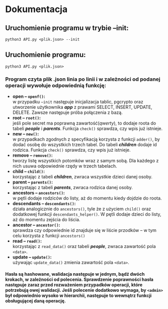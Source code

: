 # Dokumentacja

## Uruchomienie programu w trybie –init:
``` python3 API.py <plik.json> --init ```

## Uruchomienie programu:
``` python3 API.py <plik.json> ```

### Program czyta plik .json linia po linii i w zależności od podanej operacji wywołuje odpowiednią funkcję:
* **open – ```openf()```:** <br> w przypadku ```–init``` następuje inicjalizacja tablic, pgcrypto oraz utworzenie użytkownika ***app*** z prawami SELECT, INSERT, UPDATE, DELETE. Zawsze następuje próba połączenia z bazą.
* **root – ```root()```:** <br> jeśli pole secret ma poprawną zawartość(*qwerty*), to dodaje roota do tabeli ***people*** i ***parents***. Funkcja ```check()``` sprawdza, czy wpis już istnieje.
* **new – ```new()```:** <br> w przypadkach zgodnych z specyfikacją korzysta z funkcji ```adder()```, by dodać osobę do wszystkich trzech tabel. Do tabeli ***children*** dodaje id rodzica. Funkcja ```check()``` sprawdza, czy wpis już istnieje.
* **remove – ```remove()```:** <br> tworzy listę wszystkich potomków wraz z samym sobą. Dla każdego z nich usuwa odpowiednie rzędy w trzech tabelach.
* **child – ```child()```:** <br> korzystając z tabeli ***children***, zwraca wszystkie dzieci danej osoby.
* **parent – ```parents()```:** <br> korzystając z tabeli ***parents***, zwraca rodzica danej osoby.
* **ancestors – ```ancestors()```:** <br> w pętli dodaje rodziców do listy, aż do momentu kiedy dojdzie do roota.
* **descendants – ```descendants()```:** <br> działa analogicznie do ```ancestors()```, tyle że z użyciem ```child()``` oraz dodatkowej funkcji ```descendants_helper()```. W pętli dodaje dzieci do listy, aż do momentu zejścia do liścia.
* **ancestor – ```ancestor()```:** <br> sprawdza czy odpowiednie id znajduje się w liście przodków – w tym celu korzysta z funkcji ```ancestors()```
* **read – ```read()```:** <br> korzystając z ```read_data()``` oraz tabeli ***people***, zwraca zawartość pola ```<data>```.
* **update – ```update()```:** <br> używając ```update_data()``` zmienia zawartość pola ```<data>```.

#### Hasła są hashowane, walidacja następuje w jednym, bądź dwóch krokach, w zależności od polecenia. Sprawdzenie poprawności hasła następuje zaraz przed rozważeniem przypadków operacji, które potrzebują owej walidacji. Jeśli polecenie dodatkowo wymaga, by ```<admin>``` był odpowiednio wysoko w hierarchii, następuje to wewnątrz funkcji obsługującej daną operację.